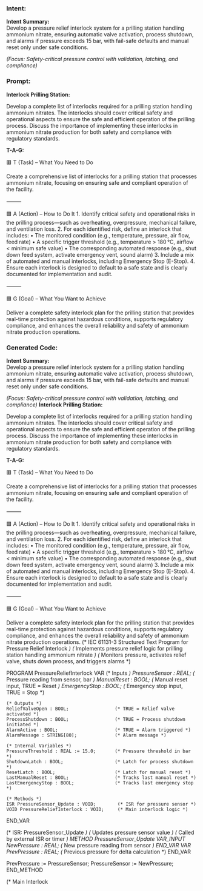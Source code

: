 ### Intent:
**Intent Summary:**  
Develop a pressure relief interlock system for a prilling station handling ammonium nitrate, ensuring automatic valve activation, process shutdown, and alarms if pressure exceeds 15 bar, with fail-safe defaults and manual reset only under safe conditions.  

*(Focus: Safety-critical pressure control with validation, latching, and compliance)*

### Prompt:
**Interlock Prilling Station:**

Develop a complete list of interlocks required for a prilling station handling ammonium nitrates. The interlocks should cover critical safety and operational aspects to ensure the safe and efficient operation of the prilling process. Discuss the importance of implementing these interlocks in ammonium nitrate production for both safety and compliance with regulatory standards.

**T-A-G:**

🟥 T (Task) – What You Need to Do

Create a comprehensive list of interlocks for a prilling station that processes ammonium nitrate, focusing on ensuring safe and compliant operation of the facility.

⸻

🟩 A (Action) – How to Do It
	1.	Identify critical safety and operational risks in the prilling process—such as overheating, overpressure, mechanical failure, and ventilation loss.
	2.	For each identified risk, define an interlock that includes:
	•	The monitored condition (e.g., temperature, pressure, air flow, feed rate)
	•	A specific trigger threshold (e.g., temperature > 180 °C, airflow < minimum safe value)
	•	The corresponding automated response (e.g., shut down feed system, activate emergency vent, sound alarm)
	3.	Include a mix of automated and manual interlocks, including Emergency Stop (E-Stop).
	4.	Ensure each interlock is designed to default to a safe state and is clearly documented for implementation and audit.

⸻

🟦 G (Goal) – What You Want to Achieve

Deliver a complete safety interlock plan for the prilling station that provides real-time protection against hazardous conditions, supports regulatory compliance, and enhances the overall reliability and safety of ammonium nitrate production operations.

### Generated Code:
**Intent Summary:**  
Develop a pressure relief interlock system for a prilling station handling ammonium nitrate, ensuring automatic valve activation, process shutdown, and alarms if pressure exceeds 15 bar, with fail-safe defaults and manual reset only under safe conditions.  

*(Focus: Safety-critical pressure control with validation, latching, and compliance)*
**Interlock Prilling Station:**

Develop a complete list of interlocks required for a prilling station handling ammonium nitrates. The interlocks should cover critical safety and operational aspects to ensure the safe and efficient operation of the prilling process. Discuss the importance of implementing these interlocks in ammonium nitrate production for both safety and compliance with regulatory standards.

**T-A-G:**

🟥 T (Task) – What You Need to Do

Create a comprehensive list of interlocks for a prilling station that processes ammonium nitrate, focusing on ensuring safe and compliant operation of the facility.

⸻

🟩 A (Action) – How to Do It
	1.	Identify critical safety and operational risks in the prilling process—such as overheating, overpressure, mechanical failure, and ventilation loss.
	2.	For each identified risk, define an interlock that includes:
	•	The monitored condition (e.g., temperature, pressure, air flow, feed rate)
	•	A specific trigger threshold (e.g., temperature > 180 °C, airflow < minimum safe value)
	•	The corresponding automated response (e.g., shut down feed system, activate emergency vent, sound alarm)
	3.	Include a mix of automated and manual interlocks, including Emergency Stop (E-Stop).
	4.	Ensure each interlock is designed to default to a safe state and is clearly documented for implementation and audit.

⸻

🟦 G (Goal) – What You Want to Achieve

Deliver a complete safety interlock plan for the prilling station that provides real-time protection against hazardous conditions, supports regulatory compliance, and enhances the overall reliability and safety of ammonium nitrate production operations.
(* IEC 61131-3 Structured Text Program for Pressure Relief Interlock *)
(* Implements pressure relief logic for prilling station handling ammonium nitrate *)
(* Monitors pressure, activates relief valve, shuts down process, and triggers alarms *)

PROGRAM PressureReliefInterlock
VAR
    (* Inputs *)
    PressureSensor : REAL;                  (* Pressure reading from sensor, bar *)
    ManualReset : BOOL;                     (* Manual reset input, TRUE = Reset *)
    EmergencyStop : BOOL;                   (* Emergency stop input, TRUE = Stop *)
    
    (* Outputs *)
    ReliefValveOpen : BOOL;                 (* TRUE = Relief valve activated *)
    ProcessShutdown : BOOL;                 (* TRUE = Process shutdown initiated *)
    AlarmActive : BOOL;                     (* TRUE = Alarm triggered *)
    AlarmMessage : STRING[80];              (* Alarm message *)
    
    (* Internal Variables *)
    PressureThreshold : REAL := 15.0;       (* Pressure threshold in bar *)
    ShutdownLatch : BOOL;                   (* Latch for process shutdown *)
    ResetLatch : BOOL;                      (* Latch for manual reset *)
    LastManualReset : BOOL;                 (* Tracks last manual reset *)
    LastEmergencyStop : BOOL;               (* Tracks last emergency stop *)
    
    (* Methods *)
    ISR PressureSensor_Update : VOID;        (* ISR for pressure sensor *)
    VOID PressureReliefInterlock : VOID;     (* Main interlock logic *)
END_VAR

(* ISR: PressureSensor_Update *)
(* Updates pressure sensor value *)
(* Called by external ISR or timer *)
METHOD PressureSensor_Update
VAR_INPUT
    NewPressure : REAL;                     (* New pressure reading from sensor *)
END_VAR
VAR
    PrevPressure : REAL;                    (* Previous pressure for delta calculation *)
END_VAR

PrevPressure := PressureSensor;
PressureSensor := NewPressure;
END_METHOD

(* Main Interlock

